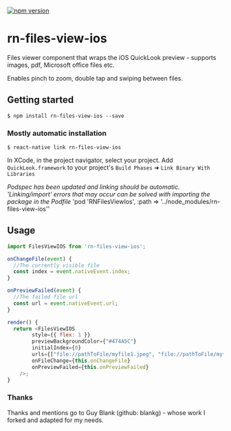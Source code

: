[![npm version](https://badge.fury.io/js/rn-files-view-ios.svg)](https://badge.fury.io/js/rn-files-view-ios)

# rn-files-view-ios
Files viewer component that wraps the iOS QuickLook preview - supports images, pdf, Microsoft office files etc.

Enables pinch to zoom, double tap and swiping between files.

## Getting started

`$ npm install rn-files-view-ios --save`

### Mostly automatic installation

`$ react-native link rn-files-view-ios`

In XCode, in the project navigator, select your project. Add `QuickLook.framework` to your project's `Build Phases` ➜ `Link Binary With Libraries`

*Podspec has been updated and linking should be automatic. 'Linking/import' errors that may occur can be solved with importing the package in the Podfile* 
'pod 'RNFilesViewIos', :path => '../node_modules/rn-files-view-ios''

## Usage
```javascript
import FilesViewIOS from 'rn-files-view-ios';

onChangeFile(event) {
  //The currently visible file
  const index = event.nativeEvent.index;
}

onPreviewFailed(event) {
  //The failed file url
  const url = event.nativeEvent.url;
}

render() {
  return <FilesViewIOS
		style={{ flex: 1 }}
		previewBackgroundColor={"#474A5C"}
		initialIndex={0}
		urls={["file://pathToFile/myfile1.jpeg", "file://pathToFile/myfile2.pdf", "file://pathToFile/myfile3.docx"]}
		onFileChange={this.onChangeFile}
		onPreviewFailed={this.onPreviewFailed}
	/>;
}
```
### Thanks

Thanks and mentions go to Guy Blank (github: blankg) - whose work I forked and adapted for my needs.

